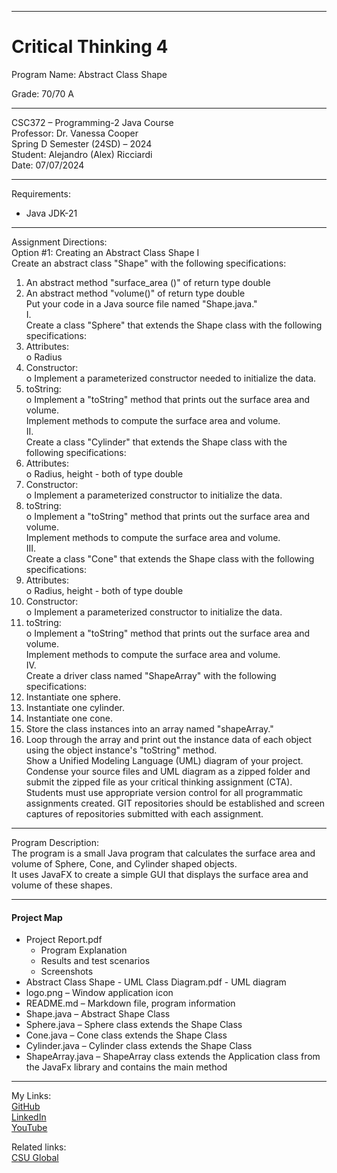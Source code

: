 ﻿-----------------------------------------------------------------------------------------------------------------------------
# Critical Thinking 4
Program Name: Abstract Class Shape  

Grade:  70/70 A

-----------------------------------------------------------------------------------------------------------------------------

CSC372 – Programming-2 Java Course  
Professor: Dr. Vanessa Cooper  
Spring D Semester (24SD) – 2024  
Student: Alejandro (Alex) Ricciardi  
Date: 07/07/2024   

-----------------------------------------------------------------------------------------------------------------------------

Requirements:  
- Java JDK-21  

-----------------------------------------------------------------------------------------------------------------------------

Assignment Directions:   
Option #1: Creating an Abstract Class Shape I  
Create an abstract class "Shape" with the following specifications:  
1.	An abstract method "surface_area ()" of return type double  
2.	An abstract method "volume()" of return type double  
Put your code in a Java source file named "Shape.java."  
I.  
Create a class "Sphere" that extends the Shape class with the following specifications:   
1.	Attributes:  
o	Radius  
2.	Constructor:  
o	Implement a parameterized constructor needed to initialize the data.  
3.	toString:  
o	Implement a "toString" method that prints out the surface area and volume.  
Implement methods to compute the surface area and volume.  
II.  
Create a class "Cylinder" that extends the Shape class with the following specifications:  
1.	Attributes:  
o	Radius, height - both of type double  
2.	Constructor:  
o	Implement a parameterized constructor to initialize the data.  
3.	toString:  
o	Implement a "toString" method that prints out the surface area and volume.  
Implement methods to compute the surface area and volume.   
III.  
Create a class "Cone" that extends the Shape class with the following specifications:  
1.	Attributes:  
o	Radius, height - both of type double    
2.	Constructor:   
o	Implement a parameterized constructor to initialize the data.  
3.	toString:  
o	Implement a "toString" method that prints out the surface area and volume.  
Implement methods to compute the surface area and volume.  
IV.  
Create a driver class named "ShapeArray" with the following specifications:  
1.	Instantiate one sphere.  
2.	Instantiate one cylinder.  
3.	Instantiate one cone.   
4.	Store the class instances into an array named "shapeArray."
5.	Loop through the array and print out the instance data of each object using the object instance's "toString" method.  
Show a Unified Modeling Language (UML) diagram of your project.   
Condense your source files and UML diagram as a zipped folder and submit the zipped file as your critical thinking assignment (CTA).  
Students must use appropriate version control for all programmatic assignments created. GIT repositories should be established and screen captures of repositories submitted with each assignment. 

-----------------------------------------------------------------------------------------------------------------------------

Program Description:  
The program is a small Java program that calculates the surface area and volume of Sphere, Cone, and Cylinder shaped objects.  
It uses JavaFX to create a simple GUI that displays the surface area and volume of these shapes.    

-----------------------------------------------------------------------------------------------------------------------------

#### Project Map
- Project Report.pdf  
	- Program Explanation  
	- Results and test scenarios   
	- Screenshots
- Abstract Class Shape - UML Class Diagram.pdf - UML diagram   
- logo.png – Window application icon  
- README.md – Markdown file, program information  
- Shape.java – Abstract Shape Class  
- Sphere.java – Sphere class extends the Shape Class  
- Cone.java – Cone class extends the Shape Class  
- Cylinder.java – Cylinder class extends the Shape Class  
- ShapeArray.java – ShapeArray class extends the Application class from the JavaFx library and contains the main method  

-----------------------------------------------------------------------------------------------------------------------------

My Links:   
[GitHub](https://github.com/Omegapy)  
[LinkedIn](https://www.linkedin.com/in/alex-ricciardi/)   
[YouTube](https://www.youtube.com/channel/UC4rMaQ7sqywMZkfS1xGh2AA)

Related links:  
[CSU Global](https://csuglobal.edu/) 


